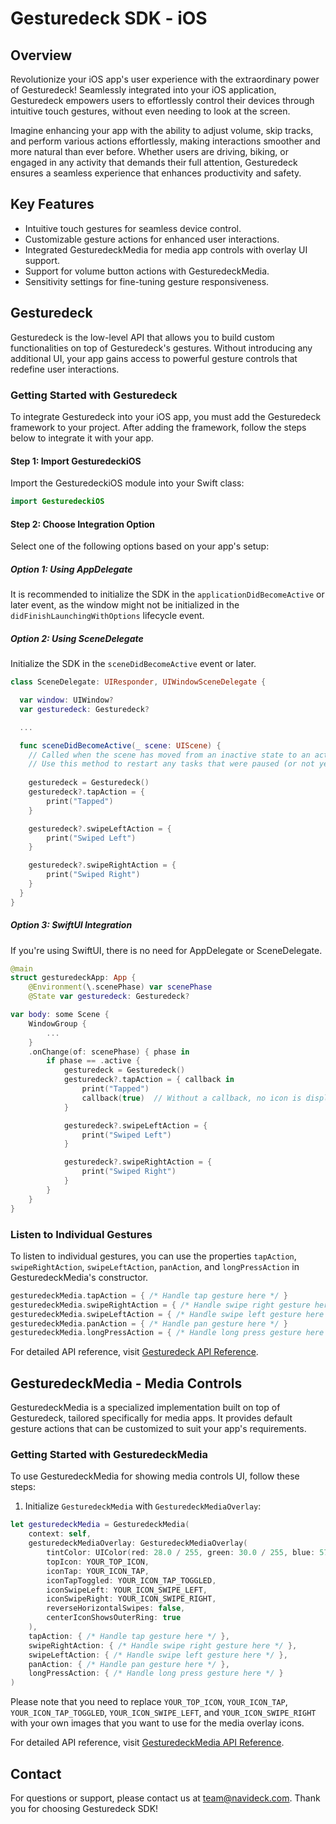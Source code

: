 # Gesturedeck SDK - iOS

## Overview

Revolutionize your iOS app's user experience with the extraordinary power of Gesturedeck! Seamlessly integrated into your iOS application, Gesturedeck empowers users to effortlessly control their devices through intuitive touch gestures, without even needing to look at the screen.

Imagine enhancing your app with the ability to adjust volume, skip tracks, and perform various actions effortlessly, making interactions smoother and more natural than ever before. Whether users are driving, biking, or engaged in any activity that demands their full attention, Gesturedeck ensures a seamless experience that enhances productivity and safety.

## Key Features

- Intuitive touch gestures for seamless device control.
- Customizable gesture actions for enhanced user interactions.
- Integrated GesturedeckMedia for media app controls with overlay UI support.
- Support for volume button actions with GesturedeckMedia.
- Sensitivity settings for fine-tuning gesture responsiveness.

## Gesturedeck

Gesturedeck is the low-level API that allows you to build custom functionalities on top of Gesturedeck's gestures. Without introducing any additional UI, your app gains access to powerful gesture controls that redefine user interactions.

### Getting Started with Gesturedeck

To integrate Gesturedeck into your iOS app, you must add the Gesturedeck framework to your project. After adding the framework, follow the steps below to integrate it with your app.

#### Step 1: Import GesturedeckiOS

Import the GesturedeckiOS module into your Swift class:

```swift
import GesturedeckiOS
```

#### Step 2: Choose Integration Option

Select one of the following options based on your app's setup:

##### Option 1: Using AppDelegate

It is recommended to initialize the SDK in the `applicationDidBecomeActive` or later event, as the window might not be initialized in the `didFinishLaunchingWithOptions` lifecycle event.

##### Option 2: Using SceneDelegate

Initialize the SDK in the `sceneDidBecomeActive` event or later.

```swift
class SceneDelegate: UIResponder, UIWindowSceneDelegate {

  var window: UIWindow?
  var gesturedeck: Gesturedeck?

  ...

  func sceneDidBecomeActive(_ scene: UIScene) {
    // Called when the scene has moved from an inactive state to an active state.
    // Use this method to restart any tasks that were paused (or not yet started) when the scene was inactive.
    
    gesturedeck = Gesturedeck()
    gesturedeck?.tapAction = {
        print("Tapped")
    }

    gesturedeck?.swipeLeftAction = {
        print("Swiped Left")
    }

    gesturedeck?.swipeRightAction = {
        print("Swiped Right")
    }
  }
}
```

##### Option 3: SwiftUI Integration

If you're using SwiftUI, there is no need for AppDelegate or SceneDelegate.

```swift
@main
struct gesturedeckApp: App {
    @Environment(\.scenePhase) var scenePhase
    @State var gesturedeck: Gesturedeck?
```

```swift
var body: some Scene {
    WindowGroup {
        ...
    }
    .onChange(of: scenePhase) { phase in
        if phase == .active {
            gesturedeck = Gesturedeck()
            gesturedeck?.tapAction = { callback in
                print("Tapped")
                callback(true)  // Without a callback, no icon is displayed
            }

            gesturedeck?.swipeLeftAction = {
                print("Swiped Left")
            }

            gesturedeck?.swipeRightAction = {
                print("Swiped Right")
            }
        }
    }
}
```

### Listen to Individual Gestures

To listen to individual gestures, you can use the properties `tapAction`, `swipeRightAction`, `swipeLeftAction`, `panAction`, and `longPressAction` in GesturedeckMedia's constructor.

```swift
gesturedeckMedia.tapAction = { /* Handle tap gesture here */ }
gesturedeckMedia.swipeRightAction = { /* Handle swipe right gesture here */ }
gesturedeckMedia.swipeLeftAction = { /* Handle swipe left gesture here */ }
gesturedeckMedia.panAction = { /* Handle pan gesture here */ }
gesturedeckMedia.longPressAction = { /* Handle long press gesture here */ }
```

For detailed API reference, visit [Gesturedeck API Reference](https://navideck.github.io/Gesturedeck-iOS/documentation/gesturedeckios/gesturedeck/).

## GesturedeckMedia - Media Controls

GesturedeckMedia is a specialized implementation built on top of Gesturedeck, tailored specifically for media apps. It provides default gesture actions that can be customized to suit your app's requirements.

### Getting Started with GesturedeckMedia

To use GesturedeckMedia for showing media controls UI, follow these steps:

1. Initialize `GesturedeckMedia` with `GesturedeckMediaOverlay`:

```swift
let gesturedeckMedia = GesturedeckMedia(
    context: self,
    gesturedeckMediaOverlay: GesturedeckMediaOverlay(
        tintColor: UIColor(red: 28.0 / 255, green: 30.0 / 255, blue: 57.0 / 255, alpha: 0.9),
        topIcon: YOUR_TOP_ICON,
        iconTap: YOUR_ICON_TAP,
        iconTapToggled: YOUR_ICON_TAP_TOGGLED,
        iconSwipeLeft: YOUR_ICON_SWIPE_LEFT,
        iconSwipeRight: YOUR_ICON_SWIPE_RIGHT,
        reverseHorizontalSwipes: false,
        centerIconShowsOuterRing: true
    ),
    tapAction: { /* Handle tap gesture here */ },
    swipeRightAction: { /* Handle swipe right gesture here */ },
    swipeLeftAction: { /* Handle swipe left gesture here */ },
    panAction: { /* Handle pan gesture here */ },
    longPressAction: { /* Handle long press gesture here */ }
)
```

Please note that you need to replace `YOUR_TOP_ICON`, `YOUR_ICON_TAP`, `YOUR_ICON_TAP_TOGGLED`, `YOUR_ICON_SWIPE_LEFT`, and `YOUR_ICON_SWIPE_RIGHT` with your own images that you want to use for the media overlay icons.

For detailed API reference, visit [GesturedeckMedia API Reference](https://navideck.github.io/Gesturedeck-iOS/documentation/gesturedeckios/gesturedeckmedia/).

## Contact

For questions or support, please contact us at team@navideck.com. Thank you for choosing Gesturedeck SDK!
